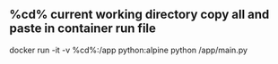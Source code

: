 ## %cd% current working directory copy all and paste in container run file
  docker run -it -v %cd%:/app python:alpine python /app/main.py